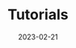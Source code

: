 ---
title: "Tutorials"
linkTitle: "Tutorials"
type: "docs"
weight: 3
date: 2023-02-21
description: >
   Schritt-für-Schritt-Anleitungen, die Ihnen bei der Lösung einer bestimmten Problemstellung helfen.
---